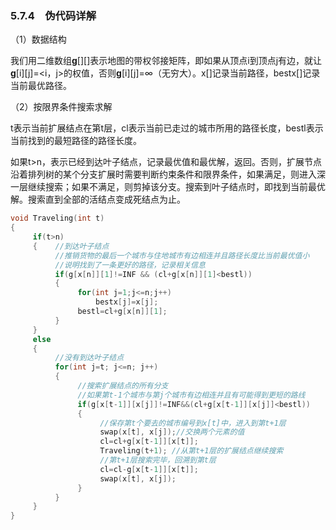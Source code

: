 ### 5.7.4　伪代码详解

（1）数据结构

我们用二维数组**g**[][]表示地图的带权邻接矩阵，即如果从顶点i到顶点j有边，就让**g**[i][j]=<i，j>的权值，否则**g**[i][j]=∞（无穷大）。x[]记录当前路径，bestx[]记录当前最优路径。

（2）按限界条件搜索求解

t表示当前扩展结点在第t层，cl表示当前已走过的城市所用的路径长度，bestl表示当前找到的最短路径的路径长度。

如果t>n，表示已经到达叶子结点，记录最优值和最优解，返回。否则，扩展节点沿着排列树的某个分支扩展时需要判断约束条件和限界条件，如果满足，则进入深一层继续搜索；如果不满足，则剪掉该分支。搜索到叶子结点时，即找到当前最优解。搜索直到全部的活结点变成死结点为止。

```c
void Traveling(int t)
{
     if(t>n)
     {    //到达叶子结点
          //推销货物的最后一个城市与住地城市有边相连并且路径长度比当前最优值小
          //说明找到了一条更好的路径，记录相关信息
          if(g[x[n]][1]!=INF && (cl+g[x[n]][1]<bestl))
          {
               for(int j=1;j<=n;j++)
                   bestx[j]=x[j];
               bestl=cl+g[x[n]][1];
          }
     }
     else
     {
          //没有到达叶子结点
          for(int j=t; j<=n; j++)
          {
               //搜索扩展结点的所有分支
               //如果第t-1个城市与第j个城市有边相连并且有可能得到更短的路线
               if(g[x[t-1]][x[j]]!=INF&&(cl+g[x[t-1]][x[j]]<bestl))
               {
                    //保存第t个要去的城市编号到x[t]中，进入到第t+1层
                    swap(x[t], x[j]);//交换两个元素的值
                    cl=cl+g[x[t-1]][x[t]];
                    Traveling(t+1); //从第t+1层的扩展结点继续搜索
                    //第t+1层搜索完毕，回溯到第t层
                    cl=cl-g[x[t-1]][x[t]];
                    swap(x[t], x[j]);
               }
          }
     }
}
```

